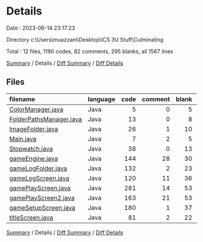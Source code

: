 # Details

Date : 2023-06-14 23:17:23

Directory c:\\Users\\muazzam\\Desktop\\ICS 3U Stuff\\Culminating

Total : 12 files,  1190 codes, 82 comments, 295 blanks, all 1567 lines

[Summary](results.md) / Details / [Diff Summary](diff.md) / [Diff Details](diff-details.md)

## Files
| filename | language | code | comment | blank | total |
| :--- | :--- | ---: | ---: | ---: | ---: |
| [ColorManager.java](/ColorManager.java) | Java | 5 | 0 | 5 | 10 |
| [FolderPathsManager.java](/FolderPathsManager.java) | Java | 13 | 0 | 8 | 21 |
| [ImageFolder.java](/ImageFolder.java) | Java | 26 | 1 | 10 | 37 |
| [Main.java](/Main.java) | Java | 7 | 2 | 5 | 14 |
| [Stopwatch.java](/Stopwatch.java) | Java | 38 | 0 | 13 | 51 |
| [gameEngine.java](/gameEngine.java) | Java | 144 | 28 | 30 | 202 |
| [gameLogFolder.java](/gameLogFolder.java) | Java | 132 | 2 | 23 | 157 |
| [gameLogScreen.java](/gameLogScreen.java) | Java | 120 | 11 | 36 | 167 |
| [gamePlayScreen.java](/gamePlayScreen.java) | Java | 281 | 14 | 53 | 348 |
| [gamePlayScreen2.java](/gamePlayScreen2.java) | Java | 163 | 21 | 53 | 237 |
| [gameSetupScreen.java](/gameSetupScreen.java) | Java | 180 | 1 | 37 | 218 |
| [titleScreen.java](/titleScreen.java) | Java | 81 | 2 | 22 | 105 |

[Summary](results.md) / Details / [Diff Summary](diff.md) / [Diff Details](diff-details.md)